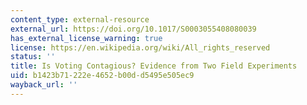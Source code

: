 ```yaml
---
content_type: external-resource
external_url: https://doi.org/10.1017/S0003055408080039
has_external_license_warning: true
license: https://en.wikipedia.org/wiki/All_rights_reserved
status: ''
title: Is Voting Contagious? Evidence from Two Field Experiments
uid: b1423b71-222e-4652-b00d-d5495e505ec9
wayback_url: ''
---
```

